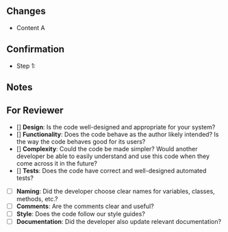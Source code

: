 ## Changes
<!-- What and why we make these changes in this PR? -->
<!-- Paste the JIRA link or describe it in here -->

- Content A

## Confirmation
<!-- Describe how to confirm by reviewer -->

- Step 1:

<!-- Expected result -->
<!-- Some picture or console output -->

## Notes
<!-- Put the information which reviewer should be noticed -->
<!-- e.g. Specs recognized but not implemented in this ticket -->

## For Reviewer
<!-- Please check each box after confirmed or not applicable -->
<!-- If we have two more reviewers then please copy and paste it -->
<!-- Ref: https://google.github.io/eng-practices/review/ -->

- [] **Design**: Is the code well-designed and appropriate for your system?
- [] **Functionality**: Does the code behave as the author likely intended? Is the way the code behaves good for its users?
- [] **Complexity**: Could the code be made simpler? Would another developer be able to easily understand and use this code when they come across it in the future?
- [] **Tests**: Does the code have correct and well-designed automated tests?
- [ ] **Naming**: Did the developer choose clear names for variables, classes, methods, etc.?
- [ ] **Comments**: Are the comments clear and useful?
- [ ] **Style**: Does the code follow our style guides?
- [ ] **Documentation**: Did the developer also update relevant documentation?
